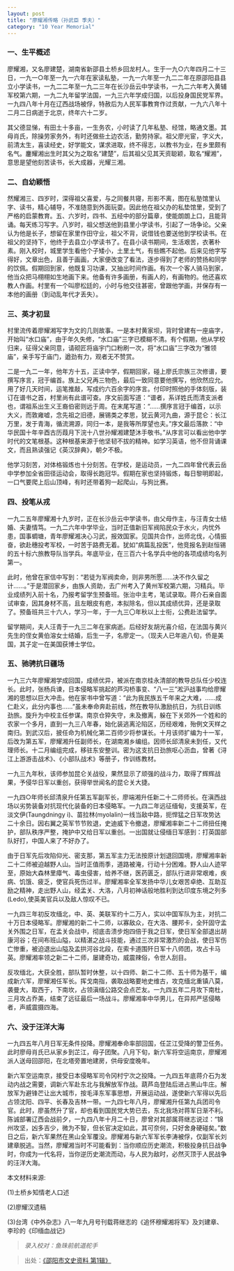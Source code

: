 ```yaml
---
layout: post
title: "廖耀湘传略（孙武臣 季夫）"
category: "10 Year Memorial"
---
```


### 一、生平概述

廖耀湘，又名廖建楚，湖南省新邵县土桥乡回龙村人。生于一九○六年四月二十三日，一九一○年至一九一六年在家读私塾，一九一六年至一九二二年在原邵阳县县立小学读书，一九二二年至一九二三年在长沙岳云中学读书，一九二六年考入黄辅军校第六期，一九二九年留学法国，一九三六年学成归国，以后投身国民党军界。一九四八年十月在辽西战场被俘，特赦后为人民军事教育作过贡献，一九六八年十二月二日病逝于北京，终年六十二岁。

其父德显悌，有田土十多亩，一生务农，小时读了几年私塾、经馆，略通文墨。其母肖氏，除操劳家务外，有时还做些土边农活，勤劳持家。祖父廖光宦，字义大，前清太生，喜读经史，好学能文，谋求进取，终不得志，以教书为业，在乡里颇有名气。鏖耀湘出生时其父为之取名“建楚”，后其祖父见其天资聪颖，取名“耀湘”，意思是望他刻苦读书，长大成器，光耀三湘。

### 二、自幼颖悟

然耀湘三、四岁时，深得祖父喜爱，与之同餐共寝，形影不离，图在私塾馆里认字、读书，精心辅导，不准随意到外面玩耍。因此他在祖父办的私垫馆里，受到了严格的启蒙教育。五、六岁时，四书、五经中的部分篇章，使能朗朗上口，且能背诵。每天练习写字。八岁时，祖父想送他到县里小学读书，引起了一场争论。父亲认为他是长子，想留在家里作田守业，祖父不背，说借钱也要送他到学校读书。在祖父的坚持下，他终于去县立小学读书了。在县小读书期间，生活艰苦，衣著朴素。刚入校时，城里学生看他个子矮小，土里土气，有些瞧不起他。后来见他字写得好，文章出色，且善于画画，大家便改变了看法，逐步得到了老师的赞扬和同学的饮佩。假期回到家，他既复习功课，又抽出时间作画。有次一个客人骑马到家，他当众把马栩栩如生地画下来。他备有许多画册，有画人的，有画物的。他还喜欢教人作画。村里有一个叫廖松廷的，小时与他交往甚密，曾跟他学画，并保存有一本他的画册（到动乱年代才丢失）。

### 三、英才初显

村里流传着廖耀湘写字为文的几则故事。一是本村黄家坝，背时曾建有一座庙字，开始叫“水口庙”，由于年久失修，“水口庙”三字已模糊不清。有个假期，他从学校归来，征得父亲同意，请砌匠将庙宇门口粉刷一次，将“水口庙”三字改为“雅领庙”，亲手写于庙门，遒劲有力，观者无不赞赏。

二是一九二一年，他年方十五，正读中学，假期回家，碰上廖氏宗族三次修谱，要撰写序言，冠于编首。族上父兄再三物色，最后一致同意要他撰写，他欣然应允。用了好几天时间，运笔推敲，写成约六百余字的序言。付印时照他的手体刻版，装订在谱书之首，村里尚有此谱可查。序文前面写道：“谱者，系详姓氏而清支派者也，谓祖系出生义王裔伯密则远于周。在末尾写道：“……撰序言冠于编首，以示大义，而敦雍嘘，念先祖之旧德，展锡类之孝思，犹云黄河九曲，源于昆仑：长江万里，发于青海，循流溯源，同归一本，是我等所厚望也夫。”序文最后落款：“中华民国十年辛酉古历葭月下浣十八世孙耀湘建楚沐手敬书。”从序言可以看出他中学时代的文笔根基。这种根基来源于他坚韧不拔的精神。如学习英语，他不但背诵课文，而且熟读强记《英汉辞典》，朝夕不极。

他学习刻苦，对体格锻炼也十分刻苦。在学校，是运动员，一九二四年曾代表云岳中学参加全省田径运动会，取得长跑冠华。假期在家也坚持锻炼，每日黎明即起，一口气要爬上后山顶峰，有时还带着狗一起爬山，与狗比赛。

### 四、投笔从戎

一九二五年廖耀湘十九岁时，正在长沙岳云中学读书，由父母作主，与汪青女士结婚、夫妻情笃。一九二六年中学毕业，当时正值新旧军阀陷民众于水火，内忧外患，国事蜩塘，青年廖耀湘决心习武，报效国家。见国共合作，出师北伐，心情振奋，欲赴穗投考军校，一时苦于路费无着。犹如“病篇乱投医”，他竞报名到赵恒锡的五十标六旅教导队当学兵。年底毕业，在三百六十名学兵中他的各项成绩均名列第一。

此时，他曾在家信中写到：“若徒为军阀卖命，则非男所愿……决不作久留之计……。”于是潜回家乡，由族人资助，去广州考入了黄州军校第六期，习精兵。毕业成绩列入前十名，乃报考留学生预备班。张治中主考，笔试录取。蒋介石亲自面试审查，因其身材不高，且左眼皮有疤，本拟除名，但以其成绩优异，还是录取了。预备班共三十六人，学习一年，于一九三〇年秋以上士衔，公费赴法留学。

留学期间，夫人汪青于一九三二年在家病逝。后经好友胡光喜介绍，在法国与黄兴先生的侄女黄伯溶女士结婚，后生一子，名廖定一。（现夫人已年逾八旬，侨是美国，其子定一在美国获博士学位。

### 五、驰骋抗日疆场

一九三六年廖耀湘学成回国，成绩优异，被派在南京桂永清部的教导总队任少校连长。此时，张杨兵谏，日本侵略军挑起的芦沟桥事变、“八一三”淞沪战事均给廖耀湘的思想以巨大冲击。他在家书中曾写道：“此为我民族五千年来之大难，……成仁赴义，此分内事也……”虽未奉命奔赴前线，然在教导队激励抗日，为抗日训练劲旅。旋升为中校主任参谋。南京仓猝失守，未及撤离，躲在下关郊外一个姓和的农家一个多月，直到一九三八年春，始化装逃离沦陷区，历经艰难，殆例文天样之南归。到武汉后，披任命为机械化第二百师少将参谋长。十月该师扩编为十一军，后改为第五军，廖耀湘升任副师长，在湖南湘乡编组。因师长邱清泉未到任，又代理师长。十二月编组完成，移驻东安整训。密为这支抗日劲旅呕心沥血，曾著《浔江上游游击战术》、《小部队战术》等册子，作训练教材。

一九三九年秋，该师参加昆仑关战役，果然显示了顽强的战斗力，取得了辉辉战果，予侵华日军以重创，获得举世闻名的昆仑关大捷。

一九四○年师长邱清泉升任第五军副军长，廖端湘升任新二十二师师长。在滇西战场以劣势装备对抗现代化装备的日本侵略军。一九四二年远征缅甸，支援英军，在淡文伊(Taungdningy i)、苗拉林(myolalin)一线当敌中路，扼悍猛之日军攻势达二十余日。因右翼之英军节节败退，史迪威下令撤退，廖耀湘率新二十二师扭任掩护，部队秩序严整，掩护中又给日军以重创。一出国就让侵缅日军感到：打英国部队好打，中国人来了不好办了。

由于日军先后攻陷仰光、密支那，第五军主力无法按原计划退回国境，廖耀湘率新二十二师被迫越野人山。当时正值雨季，道路被淹，行动十分困难。野人山人迹罕至，原始大森林里瘴气、毒虫侵害，给养不继，医药匮乏，部队行进非常艰难，疾病、饥饿、疲乏，使官兵死伤过半。廖耀湘率全军发扬中华儿女艰苦卓绝、互助互励之精神，走出野人山，经孟关、大洛，八月初神话般地胜利到达印度东境之列多(Ledo),使英美官兵以及敌人惊叹不已。

一九四三年初反攻缅北，中、英、美联军约十二万人，实以中国军队为主，对抗二十万日本侵略军。廖耀湘的新二十二师，以寡敌众，在大洛、腰邦卡，全歼固守孟关外围之日军，在孟关会战中，彻底击溃步炮四倍于我之日军，使日军全部退出胡康河谷；在间布班山隘，以精湛之战斗技能，通过三次非常激烈的会战，使日军伤亡惨重，被迫退出山隘及孟拱河谷北段，在索卡道围歼日军十八师团，攻占卡马英。廖耀湘率领之新二十二师，屡建奇功，威震辣俗，令世人刮目。

反攻缅北，大获全胜，部队暂时休整，以十四师、新二十二师、五十师为基干，编成新六军，廖耀湘任军长。挥戈南指，袭取战略要地史维古，攻克缅北重镇八莫，袭曼大，取西于，下南坎，占领滇缅公路交会点芒友。一九四五年二月攻下南杜，三月攻占乔美，结束了远征最后一场战斗。廖耀湘率中华男儿，在异邦严惩侵略者，声威震摄四海。

### 六、没于汪洋大海

一九四五年八月日军无条件投降。廖耀湘奉命率部回国，任芷江受降的警卫任务。此时廖母肖氏已从家乡到芷江，母子团聚。八月下旬，新六军将空运南京，廖耀湘派人送母回邵阳，在北塔旁置地建房，供母安度晚年。

新六军空运南京，接受日本侵略军司令冈村宁次之投降。一九四五年底蒋介石为发动内战之需要，调新六军赴东北与我解放军作战。葫芦岛登陆后进占黑山牛庄。解放军为避锋芒让出大城市，按毛泽东军事思想，开展运动战，遂使新六军得以先后占领沈阳、四平、长春及吉林一带。一九四七年八月，廖耀湘升任第九兵团司令官。此时，廖虽然升了官，却也看到国民党大势已去，东北我场对蒋军日渐不利。陈诚部署辽西会战前夕，一九四八年十月二十日，廖曾对其部属蒋继志说过：“锦州攻坚，凶多吉少，微为不智，但长官决定如此，其可奈何，只好舍身硬碰矣。”数日之后，新六军果然在黑山全军覆没。廖耀湘与新六军军长李涛被俘，仅副军长刘建章脱逃。当然，廖耀湘当时不可能看到：当你顺应历史潮流，积极投身抗日战争时，你成为一代名将，当你逆历史潮流而动，与人民为敌时，必然灭顶于人民战争的汪洋大海。

本文材料来源:

(1)土桥乡知情老人口述

(2)廖耀汉遗稿

(3)台湾《中外杂志》八一年九月号刊载蒋继志的《追怀穆耀湘将军》及刘建章、李珍的《印缅血战记》

> *录入校对：鱼珠前航道舵手*

> 出处：[《邵阳市文史资料 第1辑》](https://www.modernhistory.org.cn/#/Detailedreading?fileCode=0001_ts_30033202&treeId=165075519&contUrl=https%3A%2F%2Fkrwxk-prod.oss-cn-beijing.aliyuncs.com%2F0001_ts_30033202%2F0001_ts_30033202.json)
